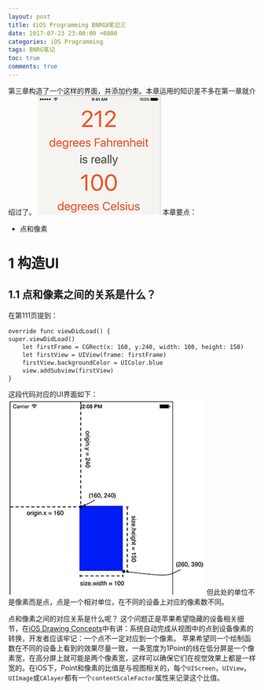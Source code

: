 ```yaml
---
layout: post
title: 《iOS Programming BNRG》笔记三
date: 2017-07-23 23:00:00 +0800
categories: iOS Programming
tags: BNRG笔记
toc: true
comments: true
---
```

第三章构造了一个这样的界面，并添加约束。本章运用的知识差不多在第一章就介绍过了。
![base ui](0723iOSProgrammingBNRG03/img01.png)
本章要点：
- 点和像素
<!-- more -->

# 1 构造UI
## 1.1 点和像素之间的关系是什么？
在第111页提到：
``` objc
override func viewDidLoad() {
super.viewDidLoad()
    let firstFrame = CGRect(x: 160, y:240, width: 100, height: 150)
    let firstView = UIView(frame: firstFrame)
    firstView.backgroundColor = UIColor.blue
    view.addSubview(firstView)
}
```
这段代码对应的UI界面如下：
![base ui](0723iOSProgrammingBNRG03/img02.png)
但此处的单位不是像素而是点，点是一个相对单位，在不同的设备上对应的像素数不同。

点和像素之间的对应关系是什么呢？
这个问题正是苹果希望隐藏的设备相关细节，在[iOS Drawing Concepts](https://developer.apple.com/library/content/documentation/2DDrawing/Conceptual/DrawingPrintingiOS/GraphicsDrawingOverview/GraphicsDrawingOverview.html#//apple_ref/doc/uid/TP40010156-CH14-SW1)中有讲：系统自动完成从视图中的点到设备像素的转换，开发者应该牢记：一个点不一定对应到一个像素。
苹果希望同一个绘制函数在不同的设备上看到的效果尽量一致，一条宽度为1Point的线在低分屏是一个像素宽，在高分屏上就可能是两个像素宽，这样可以确保它们在视觉效果上都是一样宽的。在iOS下，Point和像素的比值是与视图相关的，每个`UIScreen`，`UIView`，`UIImage`或`CAlayer`都有一个`contentScaleFactor`属性来记录这个比值。